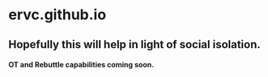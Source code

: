 # ervc.github.io

## Hopefully this will help in light of social isolation.

#### OT and Rebuttle capabilities coming soon.
